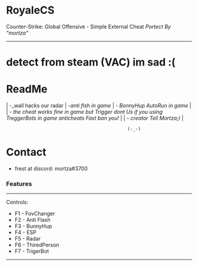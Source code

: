 # RoyaleCS
Counter-Strike: Global Offensive - Simple External Cheat _Portect By "mortza"_
__________________________________________________________________________________
# detect from steam (VAC) im sad :(

    
# ReadMe                                                                                                             
 | -_wall hacks our radar
 | -_anti flsh in game_
 | - _BonnyHup AutoRun in game_                                                                                        |
 | - _the cheat works fine in game but Trigger dont Us if you using TreggerBots in game anticheats Fast ban you!_      |
 | - _creator Tell Mortza;)_                                                                                           |

                                                  (-_-)


# Contact
- frest at discord: mortza#3700

### Features

__________________________________
Controls:
  - F1 - FovChanger
  - F2 - Anti Flash	
  - F3 - BunnyHup	
  - F4 - ESP	
  - F5 - Radar	
  - F6 - ThiredPerson	
  - F7 - TrigerBot
 __________________________________

